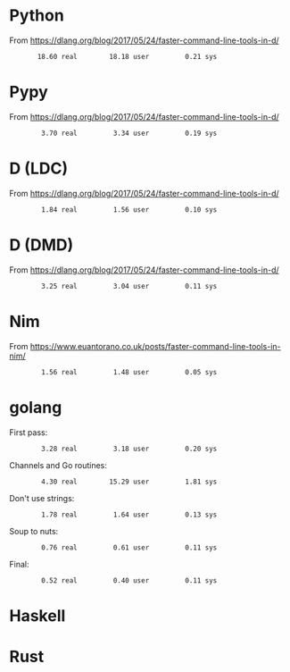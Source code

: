 
# Python

From https://dlang.org/blog/2017/05/24/faster-command-line-tools-in-d/

```
       18.60 real        18.18 user         0.21 sys
```

# Pypy

From https://dlang.org/blog/2017/05/24/faster-command-line-tools-in-d/

```
        3.70 real         3.34 user         0.19 sys
```

# D (LDC)

From https://dlang.org/blog/2017/05/24/faster-command-line-tools-in-d/

```
        1.84 real         1.56 user         0.10 sys
```

# D (DMD)

From https://dlang.org/blog/2017/05/24/faster-command-line-tools-in-d/

```
        3.25 real         3.04 user         0.11 sys
```

# Nim

From https://www.euantorano.co.uk/posts/faster-command-line-tools-in-nim/

```
        1.56 real         1.48 user         0.05 sys
```

# golang

First pass:

```
        3.28 real         3.18 user         0.20 sys
```

Channels and Go routines:

```
        4.30 real        15.29 user         1.81 sys
```

Don't use strings:

```
        1.78 real         1.64 user         0.13 sys
```

Soup to nuts:

```
        0.76 real         0.61 user         0.11 sys
```

Final:

```
        0.52 real         0.40 user         0.11 sys
```

# Haskell

# Rust

